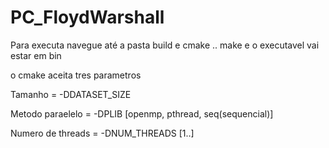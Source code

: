 # PC_FloydWarshall

Para executa navegue até a pasta build e
cmake ..
make
e o executavel vai estar em bin

o cmake aceita tres parametros

Tamanho = -DDATASET_SIZE

Metodo paraelelo = -DPLIB [openmp, pthread, seq(sequencial)]

Numero de threads = -DNUM_THREADS [1..]
